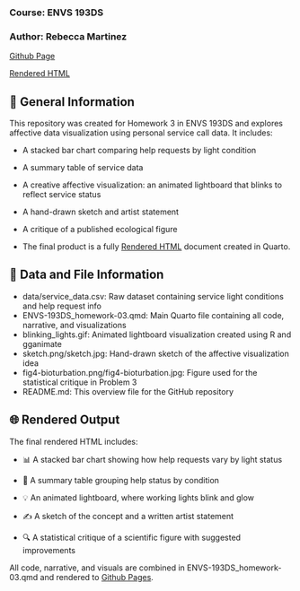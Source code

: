### **Course:** ENVS 193DS
### **Author:** Rebecca Martinez

[Github Page](https://github.com/RebeccaLMartinez/ENVS-193DS_homework-03)

[Rendered HTML](https://rebeccalmartinez.github.io/ENVS-193DS_homework-03/code/ENVS-193DS_homework-03.html)

## 📖 General Information
This repository was created for Homework 3 in ENVS 193DS and explores affective data visualization using personal service call data. It includes:

- A stacked bar chart comparing help requests by light condition

- A summary table of service data

- A creative affective visualization: an animated lightboard that blinks to reflect service status

- A hand-drawn sketch and artist statement

- A critique of a published ecological figure

- The final product is a fully [Rendered HTML](https://rebeccalmartinez.github.io/ENVS-193DS_homework-03/code/ENVS-193DS_homework-03.html)
 document created in Quarto.

## 📁 Data and File Information
- data/service_data.csv: Raw dataset containing service light conditions and help request info
- ENVS-193DS_homework-03.qmd: Main Quarto file containing all code, narrative, and visualizations
- blinking_lights.gif: Animated lightboard visualization created using R and gganimate
- sketch.png/sketch.jpg: Hand-drawn sketch of the affective visualization idea
- fig4-bioturbation.png/fig4-bioturbation.jpg: Figure used for the statistical critique in Problem 3
- README.md: This overview file for the GitHub repository

## 🌐 Rendered Output
The final rendered HTML includes:

- 📊 A stacked bar chart showing how help requests vary by light status

- 🧮 A summary table grouping help status by condition

- 💡 An animated lightboard, where working lights blink and glow

- ✍️ A sketch of the concept and a written artist statement

- 🔍 A statistical critique of a scientific figure with suggested improvements

All code, narrative, and visuals are combined in ENVS-193DS_homework-03.qmd and rendered to [Github Pages](https://github.com/RebeccaLMartinez/ENVS-193DS_homework-03).
